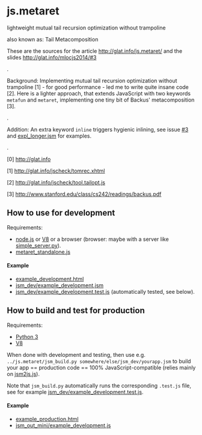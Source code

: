 js.metaret
==========

lightweight mutual tail recursion optimization without trampoline

also known as: Tail Metacomposition

These are the sources for the article http://glat.info/js.metaret/
and the slides http://glat.info/mlocjs2014/#3

.

Background: Implementing mutual tail recursion optimization without trampoline [1] - for good performance - led me to write quite insane code [2]. Here is a lighter approach, that extends JavaScript with two keywords `metafun` and `metaret`, implementing one tiny bit of Backus' metacomposition [3].

.

Addition: An extra keyword `inline` triggers hygienic inlining, see issue [#3](https://github.com/glathoud/js.metaret/issues/3) and [expl_longer.jsm](jsm_dev/expl_longer.jsm) for examples.

.

[0] http://glat.info

[1] http://glat.info/jscheck/tomrec.xhtml

[2] http://glat.info/jscheck/tool.tailopt.js

[3] http://www.stanford.edu/class/cs242/readings/backus.pdf

## How to use for development

Requirements: 
 * [node.js](http://nodejs.org) or [V8](https://code.google.com/p/v8/) or a browser (browser: maybe with a server like [simple_server.py](simple_server.py)).
 * [metaret_standalone.js](metaret_standalone.js)

#### Example

 * [example_development.html](example_development.html)
 * [jsm_dev/example_development.jsm](jsm_dev/example_development.jsm)
 * [jsm_dev/example_development.test.js](jsm_dev/example_development.test.js) (automatically tested, see below).


## How to build and test for production

Requirements: 
 * [Python 3](http://docs.python.org/3/)
 * [V8](https://code.google.com/p/v8/)

When done with development and testing, then use e.g. `../js.metaret/jsm_build.py
somewhere/else/jsm_dev/yourapp.jsm` to build your app == production
code == 100% JavaScript-compatible (relies mainly on [jsm2js.js](jsm2js.js)).

Note that `jsm_build.py` automatically runs the corresponding `.test.js` file,
see for example [jsm_dev/example_development.test.js](jsm_dev/example_development.test.js).

#### Example

 * [example_production.html](example_production.html)
 * [jsm_out_mini/example_development.js](jsm_out_mini/example_development.js)
